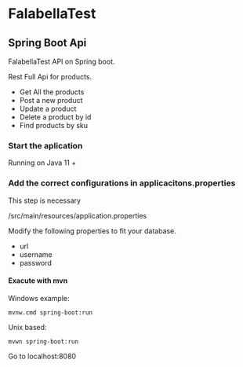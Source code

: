 # FalabellaTest
## Spring Boot Api

FalabellaTest API on Spring boot.

Rest Full Api for products. 
 
* Get All the products
* Post a new product
* Update a product
* Delete a product by id 
* Find products by sku 

### Start the aplication 
Running on
Java 11 + 

### Add the correct configurations in applicacitons.properties 
This step is necessary

/src/main/resources/application.properties

Modify the following properties to fit your database. 

* url 
* username 
* password

#### Exacute with mvn

Windows example:

    mvnw.cmd spring-boot:run

Unix based:

    mvwn spring-boot:run 

Go to localhost:8080
